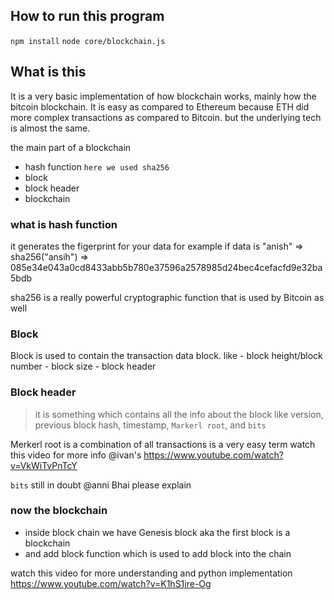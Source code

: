 ## How to run this program

`npm install`
`node core/blockchain.js`

## What is this
It is a very basic implementation of how blockchain works, mainly how the bitcoin blockchain. It is easy as compared to Ethereum because ETH did more complex transactions as compared to Bitcoin. but the underlying tech is almost the same.

 the main part of a blockchain
- hash function `here we used sha256`
- block
- block header
- blockchain

### what is hash function
it generates the figerprint for your data for example
if data is "anish" => sha256("ansih") => 085e34e043a0cd8433abb5b780e37596a2578985d24bec4cefacfd9e32ba5bdb

sha256 is a really powerful cryptographic function that is used by Bitcoin as well

### Block
Block is used to contain the transaction data block. like
    - block height/block number
    - block size
    - block header

### Block header 
> it is something which contains all the info about the block like version, previous block hash, timestamp, `Markerl root`, and `bits`

Merkerl root is a combination of all transactions is a very easy  term 
watch this video for more info 
@ivan's https://www.youtube.com/watch?v=VkWiTvPnTcY

`bits` still in doubt @anni Bhai please explain

### now the blockchain
- inside block chain we have Genesis block aka the first block is a blockchain
- and add block function which is used to add block into the chain


watch this video for more understanding and python implementation
https://www.youtube.com/watch?v=K1hS1ire-Og





